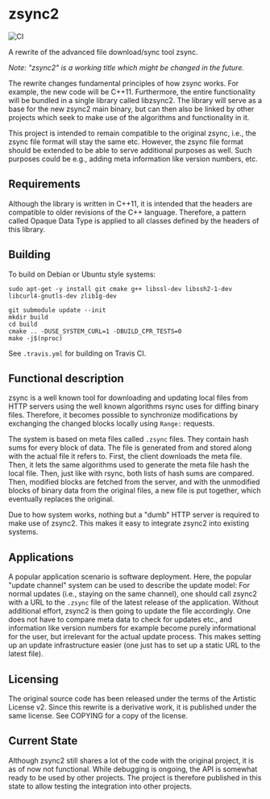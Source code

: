 # zsync2

![CI](https://github.com/AppImage/zsync2/workflows/CI/badge.svg)

A rewrite of the advanced file download/sync tool zsync.

*Note: "zsync2" is a working title which might be changed in the future.*

The rewrite changes fundamental principles of how zsync works. For example,
the new code will be C++11. Furthermore, the entire functionality will be
bundled in a single library called libzsync2. The library will serve as a base
for the new zsync2 main binary, but can then also be linked by other projects
which seek to make use of the algorithms and functionality in it.

This project is intended to remain compatible to the original zsync, i.e.,
the zsync file format will stay the same etc. However, the zsync file format
should be extended to be able to serve additional purposes as well. Such
purposes could be e.g., adding meta information like version numbers, etc.


## Requirements

Although the library is written in C++11, it is intended that the headers
are compatible to older revisions of the C++ language. Therefore, a pattern
called Opaque Data Type is applied to all classes defined by the headers of
this library.

## Building

To build on Debian or Ubuntu style systems:

```
sudo apt-get -y install git cmake g++ libssl-dev libssh2-1-dev libcurl4-gnutls-dev zlib1g-dev
   
git submodule update --init
mkdir build
cd build
cmake .. -DUSE_SYSTEM_CURL=1 -DBUILD_CPR_TESTS=0
make -j$(nproc)
```

See `.travis.yml` for building on Travis CI.

## Functional description

zsync is a well known tool for downloading and updating local files from HTTP
servers using the well known algorithms rsync uses for diffing binary files.
Therefore, it becomes possible to synchronize modifications by exchanging the
changed blocks locally using `Range:` requests.

The system is based on meta files called `.zsync` files. They contain hash
sums for every block of data. The file is generated from and stored along
with the actual file it refers to. First, the client downloads the meta file.
Then, it lets the same algorithms used to generate the meta file hash the
local file. Then, just like with rsync, both lists of hash sums are compared.
Then, modified blocks are fetched from the server, and with the unmodified
blocks of binary data from the original files, a new file is put together,
which eventually replaces the original.

Due to how system works, nothing but a "dumb" HTTP server is required to make
use of zsync2. This makes it easy to integrate zsync2 into existing systems.


## Applications

A popular application scenario is software deployment. Here, the popular
"update channel" system can be used to describe the update model: For normal
updates (i.e., staying on the same channel), one should call zsync2 with a URL
to the `.zsync` file of the latest release of the application. Without
additional effort, zsync2 is then going to update the file accordingly. One
does not have to compare meta data to check for updates etc., and information
like version numbers for example become purely informational for the user, but
irrelevant for the actual update process. This makes setting up an update
infrastructure easier (one just has to set up a static URL to the latest
file).


## Licensing

The original source code has been released under the terms of the Artistic
License v2. Since this rewrite is a derivative work, it is published under the
same license. See COPYING for a copy of the license.


## Current State

Although zsync2 still shares a lot of the code with the original project, it is
as of now not functional. While debugging is ongoing, the API is somewhat ready
to be used by other projects. The project is therefore published in this state
to allow testing the integration into other projects. 
